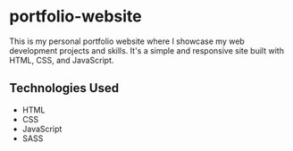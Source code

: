 # portfolio-website

This is my personal portfolio website where I showcase my web development projects and skills. It's a simple and responsive site built with HTML, CSS, and JavaScript.

## Technologies Used

- HTML
- CSS
- JavaScript
- SASS
